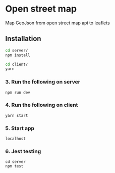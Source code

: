 # Open street map
Map GeoJson from open street map api to leaflets  

## Installation

```bash
cd server/
npm install
```

```bash
cd client/
yarn 
```

### 3. Run the following on **server** 
```
npm run dev
```

### 4. Run the following on **client** 
```
yarn start
```

### 5. Start app

```
localhost
```

### 6. Jest testing

```
cd server
npm test 
```